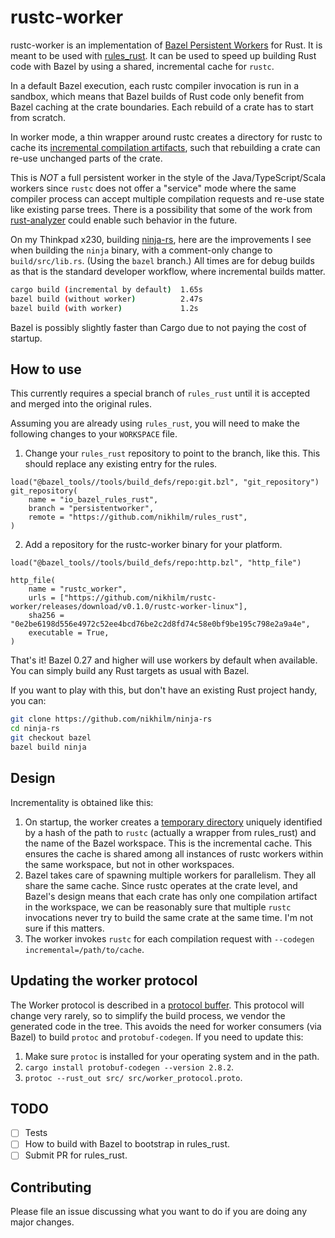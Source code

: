 rustc-worker
============

rustc-worker is an implementation of [Bazel Persistent
Workers](https://docs.bazel.build/versions/master/persistent-workers.html) for
Rust. It is meant to be used with
[rules_rust](https://github.com/bazelbuild/rules_rust). It can be used to speed
up building Rust code with Bazel by using a shared, incremental cache for
`rustc`.

In a default Bazel execution, each rustc compiler invocation is run in a
sandbox, which means that Bazel builds of Rust code only benefit from Bazel
caching at the crate boundaries. Each rebuild of a crate has to start from
scratch.

In worker mode, a thin wrapper around rustc creates a directory for rustc to
cache its [incremental compilation
artifacts](https://blog.rust-lang.org/2018/02/15/Rust-1.24.html), such that
rebuilding a crate can re-use unchanged parts of the crate.

This is _NOT_ a full persistent worker in the style of the
Java/TypeScript/Scala workers since `rustc` does not offer a "service" mode
where the same compiler process can accept multiple compilation requests and
re-use state like existing parse trees. There is a possibility that some of the
work from [rust-analyzer](https://rust-analyzer.github.io/) could enable such
behavior in the future.

On my Thinkpad x230, building [ninja-rs](https://github.com/nikhilm/ninja-rs),
here are the improvements I see when building the `ninja` binary, with a
comment-only change to `build/src/lib.rs`. (Using the `bazel` branch.)
All times are for debug builds as that is the standard developer workflow,
where incremental builds matter.

```bash
cargo build (incremental by default)  1.65s
bazel build (without worker)          2.47s
bazel build (with worker)             1.2s
```

Bazel is possibly slightly faster than Cargo due to not paying the cost of startup.

## How to use

This currently requires a special branch of `rules_rust` until it is accepted
and merged into the original rules.

Assuming you are already using `rules_rust`, you will need to make the
following changes to your `WORKSPACE` file.

1. Change your `rules_rust` repository to point to the branch, like this. This
   should replace any existing entry for the rules.

```bazel
load("@bazel_tools//tools/build_defs/repo:git.bzl", "git_repository")
git_repository(
    name = "io_bazel_rules_rust",
    branch = "persistentworker",
    remote = "https://github.com/nikhilm/rules_rust",
)
```

2. Add a repository for the rustc-worker binary for your platform.

```bazel
load("@bazel_tools//tools/build_defs/repo:http.bzl", "http_file")

http_file(
    name = "rustc_worker",
    urls = ["https://github.com/nikhilm/rustc-worker/releases/download/v0.1.0/rustc-worker-linux"],
    sha256 = "0e2be6198d556e4972c52ee4bcd76be2c2d8fd74c58e0bf9be195c798e2a9a4e",
    executable = True,
)
```

That's it! Bazel 0.27 and higher will use workers by default when available. You can simply build any Rust targets as usual with Bazel.

If you want to play with this, but don't have an existing Rust project handy, you can:

```bash
git clone https://github.com/nikhilm/ninja-rs
cd ninja-rs
git checkout bazel
bazel build ninja
```

## Design

Incrementality is obtained like this:

1. On startup, the worker creates a [temporary directory](https://github.com/nikhilm/rustc-worker/blob/b840ea9f9276c47b97591d274823da54e4cbd75b/src/lib.rs#L20) uniquely identified by a hash of the path to `rustc` (actually a wrapper from rules\_rust) and the name of the Bazel workspace. This is the incremental cache. This ensures the cache is shared among all instances of rustc workers within the same workspace, but not in other workspaces.
2. Bazel takes care of spawning multiple workers for parallelism. They all share the same cache. Since rustc operates at the crate level, and Bazel's design means that each crate has only one compilation artifact in the workspace, we can be reasonably sure that multiple `rustc` invocations never try to build the same crate at the same time. I'm not sure if this matters.
3. The worker invokes `rustc` for each compilation request with `--codegen incremental=/path/to/cache`.

## Updating the worker protocol

The Worker protocol is described in a [protocol
buffer](https://github.com/bazelbuild/bazel/blob/07e152e508d9926f1ec87cdf33c9970ee2f18a41/src/main/protobuf/worker_protocol.proto).
This protocol will change very rarely, so to simplify the build process, we
vendor the generated code in the tree. This avoids the need for worker
consumers (via Bazel) to build `protoc` and `protobuf-codegen`. If you need to
update this:

1. Make sure `protoc` is installed for your operating system and in the path.
2. `cargo install protobuf-codegen --version 2.8.2`.
3. `protoc --rust_out src/ src/worker_protocol.proto`.

## TODO

- [ ] Tests
- [ ] How to build with Bazel to bootstrap in rules\_rust.
- [ ] Submit PR for rules\_rust.

## Contributing

Please file an issue discussing what you want to do if you are doing any major changes.

